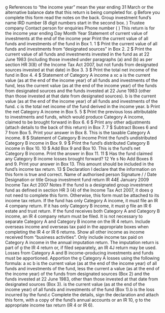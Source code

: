  References to “the income year” mean the year ending 31 March or the alternative balance date that this return is being completed for.  Before you complete this form read the notes on the back. Group investment fund’s name IRD number (8 digit numbers start in the second box. ) Trustee company Contact person for enquiries Phone number ( ) This return is for the income year ending Day Month Year Statement of current value of investments at the end of the income year Print the current value of all funds and investments of the fund in Box 1. 1 $ Print the current value of all funds and investments from “designated sources” in Box 2. 2 $ Print the current value of all funds and investments invested in the fund as at 22 June 1983 (including those invested under paragraphs (a) and (b) as per section HR 3(8) of the Income Tax Act 2007, but not funds from designated sources invested at that date) in Box 3. 3 $ Print the total net income of the fund in Box 4. 4 $ Statement of Category A income a xc a is the current value (as at the end of the income year) of all funds and investments of the fund, less the current value (as at the end of the income year) of the funds from designated sources and the funds invested at 22 June 1983 (other than those invested at that date from designated sources). b is the current value (as at the end of the income year) of all funds and investments of the fund. c is the total net income of the fund derived in the income year. b Print the net Category A income in Box 5. 5 $ Print the previous loss attributable to investments and funds, which would produce Category A income, claimed to be brought forward in Box 6. 6 $ Print any other adjustments (attach details to the back of this return) in Box 7. 7 $ Subtract Boxes 6 and 7 from Box 5. Print your answer in Box 8. This is the taxable Category A income. 8 $ Statement of Category B income Print the fund’s undistributed Category B income in Box 9. 9 $ Print the fund’s distributed Category B income in Box 10. 10 $ Add Box 9 and Box 10. This is the fund’s net Category B income. Print the answer in Box 11. 11 $ Has the fund claimed any Category B income losses brought forward? 12 Ye s No Add Boxes 8 and 9. Print your answer in Box 13. This amount should be included in the fund’s income tax return. 13 $ Declaration I declare that the information on this form is true and correct. Name of authorised person Signature / / Date Designation or title Group investment fund return IR 44E January 2009 Income Tax Act 2007 Notes If the fund is a designated group investment fund as defined in section HR 3 (4) of the Income Tax Act 2007, it does  not need to complete this form. Otherwise, this form must be attached to its income tax return. If the fund has only Category A income, it must file an IR 4 company return. If it has only Category B income, it must  file an IR 6 estate and trust return. If the fund receives both Category A and Category B income, an IR 4 company return must be filed. It is not necessary to separate Category A and Category B income on the IR 4 return. Include overseas income and overseas tax paid in the appropriate boxes when completing the IR 4 or IR 6 returns. Show all other income as income received from “business activities”. Only include income tax paid on Category A income in the annual imputation return. The imputation return is part of  the IR 4 return or, if filed separately, an IR 4J return may be used. Losses from Category A and B income-producing investments and funds must be apportioned. Apportion the  Category A losses using the following formula: a xc b is the current value (as at the end of the income year) of all funds and investments of the fund, less the current a value (as at the end of the income year) of the funds from designated sources (Box 2) and the funds invested at 22 June 1983, other than those invested at that date from designated sources (Box 3). is the current value (as at the end of the income year) of all funds and investments of the fund (Box 1).b is the loss incurred by the fund.c Complete the details, sign the declaration and attach this form, with a copy of the fund’s annual accounts or an IR 10,  to the appropriate income tax return (IR 4 or IR 6).